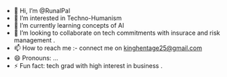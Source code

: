 - 👋 Hi, I’m @RunalPal
- 👀 I’m interested in Techno-Humanism
- 🌱 I’m currently learning concepts of AI
- 💞️ I’m looking to collaborate on tech commitments with insurace and risk management .
- 📫 How to reach me :- connect me on kinghentage25@gmail.com
- 😄 Pronouns: ...
- ⚡ Fun fact: tech grad with high interest in business .

<!---
RunalPal/RunalPal is a ✨ special ✨ repository because its `README.md` (this file) appears on your GitHub profile.
You can click the Preview link to take a look at your changes.
--->
